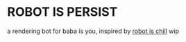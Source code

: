 # ROBOT IS PERSIST
a rendering bot for baba is you, inspired by [robot is chill](https://github.com/balt-dev/robot-is-chill)
wip